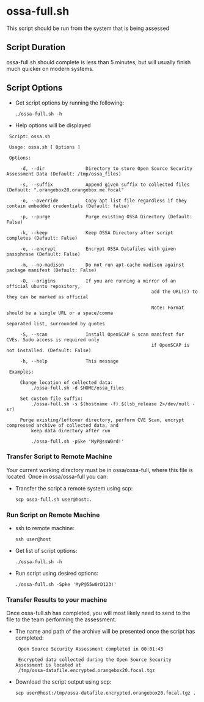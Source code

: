 # ossa-full.sh
This script should be run from the system that is being assessed

## Script Duration
ossa-full.sh should complete is less than 5 minutes, but will usually finish much quicker on modern systems.

## Script Options
* Get script options by running the following:

	```
	./ossa-full.sh -h
	```

* Help options will be displayed

``` 
 Script: ossa.sh

 Usage: ossa.sh [ Options ] 

 Options:

	 -d, --dir               Directory to store Open Source Security Assessment Data (Default: /tmp/ossa_files)

	 -s, --suffix            Append given suffix to collected files (Default: ".orangebox20.orangebox.me.focal"

	 -o, --override          Copy apt list file regardless if they contain embedded credentials (Default: false)

	 -p, --purge             Purge existing OSSA Directory (Default: False)

	 -k, --keep              Keep OSSA Directory after script completes (Default: False)

	 -e, --encrypt           Encrypt OSSA Datafiles with given passphrase (Default: False)

	 -m, --no-madison        Do not run apt-cache madison against package manifest (Default: False)

	 -O, --origins           If you are running a mirror of an official ubuntu repository,
													 add the URL(s) to they can be marked as official

													 Note: Format should be a single URL or a space/comma
																 separated list, surrounded by quotes

	 -S, --scan              Install OpenSCAP & scan manifest for CVEs. Sudo access is required only
													 if OpenSCAP is not installed. (Default: False)

	 -h, --help              This message

 Examples:

	 Change location of collected data:
		 ./ossa-full.sh -d $HOME/ossa_files

	 Set custom file suffix:
		 ./ossa-full.sh -s $(hostname -f).$(lsb_release 2>/dev/null -sr)

	 Purge existing/leftover directory, perform CVE Scan, encrypt compressed archive of collected data, and
		 keep data directory after run

		 ./ossa-full.sh -pSke 'MyP@ssW0rd!' 
```


### Transfer Script to Remote Machine
Your current working directory must be in ossa/ossa-full, where this file
is located. Once in ossa/ossa-full you can:

* Transfer the script a remote system using scp:

	```
	scp ossa-full.sh user@host:.
	```

### Run Script on  Remote Machine

* ssh to remote machine:

	```
	ssh user@host
	```

* Get list of script options:

	```
	./ossa-full.sh -h
	```

* Run script using desired options:

	```
	./ossa-full.sh -Spke 'MyP@55w0rD123!'
	```

### Transfer Results to your machine
Once ossa-full.sh has completed, you will most likely need to send to the file to the team performing the assessment.
* The name and path of the archive will be presented once the script has completed:

	```
	 Open Source Security Assessment completed in 00:01:43

	 Encrypted data collected during the Open Source Security Assessment is located at
	 /tmp/ossa-datafile.encrypted.orangebox20.focal.tgz
	```

* Download the script output using scp:

	```
	scp user@host:/tmp/ossa-datafile.encrypted.orangebox20.focal.tgz .
	```
